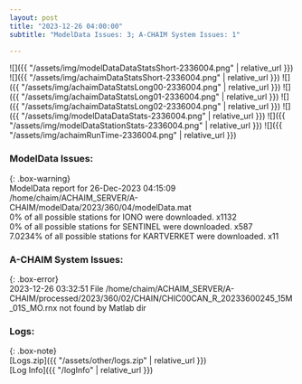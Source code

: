 ```yaml
---
layout: post
title: "2023-12-26 04:00:00"
subtitle: "ModelData Issues: 3; A-CHAIM System Issues: 1"

---
```


![]({{ "/assets/img/modelDataDataStatsShort-2336004.png" | relative_url }})
![]({{ "/assets/img/achaimDataStatsShort-2336004.png" | relative_url }})
![]({{ "/assets/img/achaimDataStatsLong00-2336004.png" | relative_url }})
![]({{ "/assets/img/achaimDataStatsLong01-2336004.png" | relative_url }})
![]({{ "/assets/img/achaimDataStatsLong02-2336004.png" | relative_url }})
![]({{ "/assets/img/modelDataDataStats-2336004.png" | relative_url }})
![]({{ "/assets/img/modelDataStationStats-2336004.png" | relative_url }})
![]({{ "/assets/img/achaimRunTime-2336004.png" | relative_url }})


### ModelData Issues:  
  
{: .box-warning}  
 ModelData report for 26-Dec-2023 04:15:09   
 /home/chaim/ACHAIM_SERVER/A-CHAIM/modelData/2023/360/04/modelData.mat   
 0% of all possible stations for IONO were downloaded. x1132   
 0% of all possible stations for SENTINEL were downloaded. x587   
 7.0234% of all possible stations for KARTVERKET were downloaded. x11   
  
### A-CHAIM System Issues:  
  
{: .box-error}  
2023-12-26 03:32:51 File /home/chaim/ACHAIM_SERVER/A-CHAIM/processed/2023/360/02/CHAIN/CHIC00CAN_R_20233600245_15M_01S_MO.rnx not found by Matlab dir  

### Logs:  
  
{: .box-note}  
[Logs.zip]({{ "/assets/other/logs.zip" | relative_url }})  
[Log Info]({{ "/logInfo" | relative_url }})  
